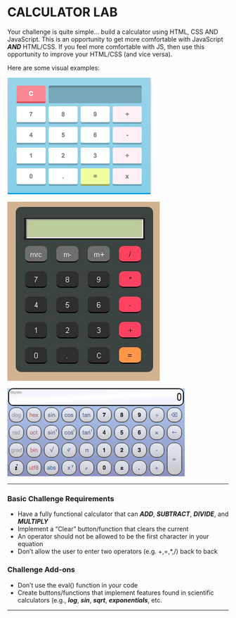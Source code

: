 # CALCULATOR LAB

Your challenge is quite simple… build a calculator using HTML, CSS AND JavaScript. This is an opportunity to get more comfortable with JavaScript ***AND*** HTML/CSS. If you feel more comfortable with JS, then use this opportunity to improve your HTML/CSS (and vice versa).

Here are some visual examples:

![screenshot](screenshot1.png)

![screenshot2](screenshot2.png)



![screenshot3](screenshot3.png)



------



### Basic Challenge Requirements

- Have a fully functional calculator that can ***ADD***, ***SUBTRACT***, ***DIVIDE***, and ***MULTIPLY***
- Implement a “Clear” button/function that clears the current
- An operator should not be allowed to be the first character in your equation
- Don’t allow the user to enter two operators (e.g. +,=,*,/) back to back

### Challenge Add-ons

- Don’t use the eval() function in your code
- Create buttons/functions that implement features found in scientific calculators (e.g., ***log***, ***sin***, ***sqrt***, ***exponentials***, etc.

------